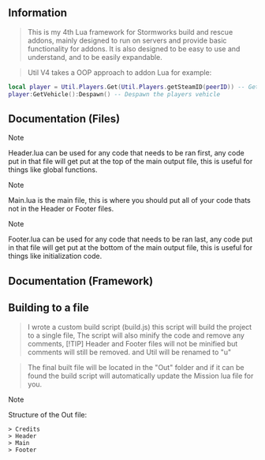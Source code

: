 ## Information

> This is my 4th Lua framework for Stormworks build and rescue addons, mainly designed to run on servers and provide basic functionality for addons. It is also designed to be easy to use and understand, and to be easily expandable.

> Util V4 takes a OOP approach to addon Lua for example:

```lua
local player = Util.Players.Get(Util.Players.getSteamID(peerID)) -- Get the player object using the peerID
player:GetVehicle():Despawn() -- Despawn the players vehicle
```

## Documentation (Files)

> [!NOTE]
> Header.lua can be used for any code that needs to be ran first, any code put in that file will get put at the top of the main output file, this is useful for things like global functions.

> [!NOTE]
> Main.lua is the main file, this is where you should put all of your code thats not in the Header or Footer files.

> [!NOTE]
> Footer.lua can be used for any code that needs to be ran last, any code put in that file will get put at the bottom of the main output file, this is useful for things like initialization code.

## Documentation (Framework)

## Building to a file

> I wrote a custom build script (build.js) this script will build the project to a single file, The script will also minify the code and remove any comments,
> [!TIP]
> Header and Footer files will not be minified but comments will still be removed. and Util will be renamed to "u"

> The final built file will be located in the "Out" folder and if it can be found the build script will automatically update the Mission lua file for you.

> [!NOTE]
> Structure of the Out file:

```
> Credits
> Header
> Main
> Footer
```
